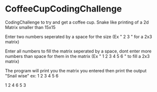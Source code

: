 # CoffeeCupCodingChallenge
CodingChallenge to try and get a coffee cup. Snake like printing of a 2d Matrix smaller than 15x15 

Enter two numbers seperated by a space for the size (Ex  " 2 3 " for a 2x3 matrix)

Enter all numbers to fill the matrix seperated by a space, dont enter more numbers than space for them in the matrix
(Ex " 1 2 3 4 5 6 " to fill a 2x3 matrix)

The program will print you the matrix you entered then print the output "Snail wise"
ex: 
  1 2
  3 4
  5 6
  
  1 2
  4 6
  5
  3
  
